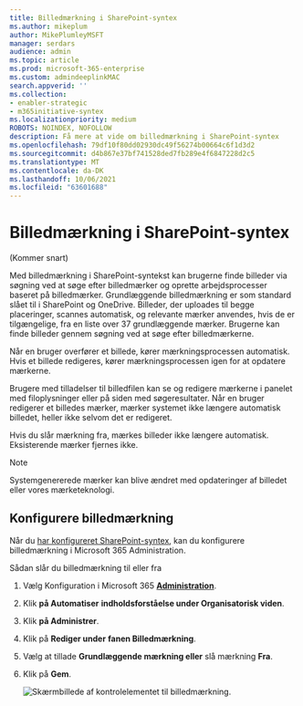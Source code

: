 ```yaml
---
title: Billedmærkning i SharePoint-syntex
ms.author: mikeplum
author: MikePlumleyMSFT
manager: serdars
audience: admin
ms.topic: article
ms.prod: microsoft-365-enterprise
ms.custom: admindeeplinkMAC
search.appverid: ''
ms.collection:
- enabler-strategic
- m365initiative-syntex
ms.localizationpriority: medium
ROBOTS: NOINDEX, NOFOLLOW
description: Få mere at vide om billedmærkning i SharePoint-syntex
ms.openlocfilehash: 79df10f80dd02930dc49f56274b00664c6f1d3d2
ms.sourcegitcommit: d4b867e37bf741528ded7fb289e4f6847228d2c5
ms.translationtype: MT
ms.contentlocale: da-DK
ms.lasthandoff: 10/06/2021
ms.locfileid: "63601688"
---
```

# <a name="image-tagging-in-sharepoint-syntex"></a>Billedmærkning i SharePoint-syntex

(Kommer snart)

Med billedmærkning i SharePoint-syntekst kan brugerne finde billeder via søgning ved at søge efter billedmærker og oprette arbejdsprocesser baseret på billedmærker. Grundlæggende billedmærkning er som standard slået til i SharePoint og OneDrive. Billeder, der uploades til begge placeringer, scannes automatisk, og relevante mærker anvendes, hvis de er tilgængelige, fra en liste over 37 grundlæggende mærker. Brugerne kan finde billeder gennem søgning ved at søge efter billedmærkerne.

Når en bruger overfører et billede, kører mærkningsprocessen automatisk. Hvis et billede redigeres, kører mærkningsprocessen igen for at opdatere mærkerne.

Brugere med tilladelser til billedfilen kan se og redigere mærkerne i panelet med filoplysninger eller på siden med søgeresultater. Når en bruger redigerer et billedes mærker, mærker systemet ikke længere automatisk billedet, heller ikke selvom det er redigeret.

Hvis du slår mærkning fra, mærkes billeder ikke længere automatisk. Eksisterende mærker fjernes ikke.

> [!NOTE]
> Systemgenererede mærker kan blive ændret med opdateringer af billedet eller vores mærketeknologi.


## <a name="configure-image-tagging"></a>Konfigurere billedmærkning

Når du [har konfigureret SharePoint-syntex](set-up-content-understanding.md), kan du konfigurere billedmærkning i Microsoft 365 Administration.  

Sådan slår du billedmærkning til eller fra

1. Vælg Konfiguration i Microsoft 365 <a href="https://go.microsoft.com/fwlink/p/?linkid=2171997" target="_blank">**Administration**</a>.

2. Klik **på Automatiser** **indholdsforståelse under Organisatorisk viden**.

3. Klik **på Administrer**.

4. Klik på **Rediger under** **fanen Billedmærkning**.

5. Vælg at tillade **Grundlæggende mærkning eller** slå mærkning **Fra**.

6. Klik på **Gem**.

    ![Skærmbillede af kontrolelementet til billedmærkning.](../media/content-understanding/sharepoint-syntex-image-tagging-control.png)
